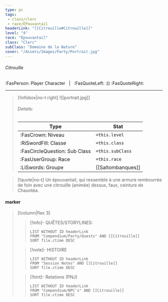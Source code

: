 ```yaml
---
type: pc
tags:
 - class/clerc
 - race/ÉPouvantail
headerLink: "[[Citrouille#Citrouille]]"
level: "4"
race: "Épouvantail"
class: "Clerc"
subClass: "Domaine de la Nature"
cover: "/Assets/Images/Party/Portrait.jpg"
---
```


###### Citrouille
:FasPerson: Player Character &nbsp; | &nbsp; :FasQuoteLeft: :)) :FasQuoteRight:
___
> [!infobox|no-t right]
> ![[portrait.jpg]]
> ###### Details:
> | Type | Stat |
> | ---- | ---- |
> | :FasCrown: Niveau   | `=this.level` |
> | :RiSwordFill: Classe |  `=this.class`|
> | :FasCircleQuestion: Sub Class |  `=this.subClass`|
> |  :FasUserGroup: Race |  `=this.race`|
> |  :LiSwords: Groupe |  [[Saltombanques]] |

> [!quote|no-t]
> Un épouvantail, qui ressemble à une armure rembourrée de foin avec une citrouille (animée) dessus, faux, ceinture de Chauntéa.
 
#### marker
> [!column|flex 3]
>> [!info]- QUÊTES/STORYLINES:
>>```dataview
>>LIST WITHOUT ID headerLink
>>FROM "Compendium/Party/Quests" AND [[Citrouille]]
>>SORT file.ctime DESC
>
>>[!note]- HISTOIRE
>>```dataview
>>LIST WITHOUT ID headerLink
>>FROM "Session Notes" AND [[Citrouille]]
>>SORT file.ctime DESC
>
>>[!hint]- Relations (PNJ)
>>```dataview
>>LIST WITHOUT ID headerLink
>>FROM "Compendium/NPC's" AND [[Citrouille]]
>>SORT file.ctime DESC
>>
```image-layout-masonry-3

```